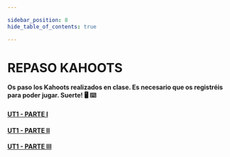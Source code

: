 ```yaml
---

sidebar_position: 8
hide_table_of_contents: true

---
```



# REPASO KAHOOTS


**Os paso los Kahoots realizados en clase. Es necesario que os registréis para poder jugar. Suerte!  :desktop_computer:  :keyboard:**

#### [ UT1 - PARTE I](https://kahoot.it/solo/?quizId=e0630579-2685-445c-bda1-5d05fb5ee052&autoAuth=true)

#### [ UT1 - PARTE II](https://kahoot.it/solo/?quizId=67c44d06-2129-4d46-8fca-9eada9a9fdc4&autoAuth=true)

#### [ UT1 - PARTE III](https://kahoot.it/solo/?quizId=b5e7ab42-2e4d-427a-bad6-c2941998d3ca&autoAuth=true)

[//]: # (#### [ UT1 - PARTE IV]&#40;https://kahoot.it/solo/?quizId=341c0216-b557-4aa3-ab35-30fb70cc5a99&autoAuth=true&#41;)

[//]: # (#### [ UT1 - REPASO]&#40;https://kahoot.it/solo/?quizId=42aa0d64-8e05-4c9a-924a-b5d97fcd0406&autoAuth=true&#41;)
